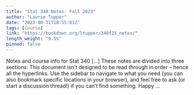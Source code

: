 ```yaml
---
title: "Stat 340 Notes: Fall 2023"
author: "Laurie Tupper"
date: "2023-08-31T18:55:01Z"
tags: [Course]
link: "https://bookdown.org/ltupper/340f23_notes/"
length_weight: "9.5%"
pinned: false
---
```


Notes and course info for Stat 340 [...] These notes are divided into three sections: This document isn’t designed to be read through in order – hence all the hyperlinks. Use the sidebar to navigate to what you need (you can also bookmark specific locations in your browser), and feel free to ask (or start a discussion thread!) if you can’t find something. Happy ...
